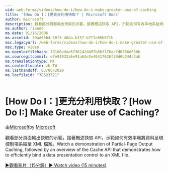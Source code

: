 ```yaml
---
uid: web-forms/videos/how-do-i/how-do-i-make-greater-use-of-caching
title: '[How Do I：]更充分利用快取？ | Microsoft Docs'
author: microsoft
description: 觀看部分頁面輸出快取的示範，接著概述快取 API，示範如何有效率地系結資料呈現 。
ms.author: riande
ms.date: 01/16/2006
ms.assetid: 39ad66b4-30f3-48da-b157-b7ffe65b671b
msc.legacyurl: /web-forms/videos/how-do-i/how-do-i-make-greater-use-of-caching
msc.type: video
ms.openlocfilehash: 78108edae6736242d497b88f376ac7d6766d530b
ms.sourcegitcommit: e7e91932a6e91a63e2e46417626f39d6b244a3ab
ms.translationtype: MT
ms.contentlocale: zh-TW
ms.lasthandoff: 03/06/2020
ms.locfileid: "78523321"
---
```

# <a name="how-do-i-make-greater-use-of-caching"></a><span data-ttu-id="c98bd-104">[How Do I：]更充分利用快取？</span><span class="sxs-lookup"><span data-stu-id="c98bd-104">[How Do I:] Make Greater use of Caching?</span></span>

<span data-ttu-id="c98bd-105">由[Microsoft](https://github.com/microsoft)</span><span class="sxs-lookup"><span data-stu-id="c98bd-105">by [Microsoft](https://github.com/microsoft)</span></span>

<span data-ttu-id="c98bd-106">觀看部分頁面輸出快取的示範，接著概述快取 API，示範如何有效率地將資料呈現控制項系結至 XML 檔案。</span><span class="sxs-lookup"><span data-stu-id="c98bd-106">Watch a demonstration of Partial-Page Output Caching, followed by an overview of the Cache API that demonstrates how to efficiently bind a data presentation control to an XML file.</span></span>

[<span data-ttu-id="c98bd-107">&#9654;觀看影片（15分鐘）</span><span class="sxs-lookup"><span data-stu-id="c98bd-107">&#9654; Watch video (15 minutes)</span></span>](https://channel9.msdn.com/Blogs/ASP-NET-Site-Videos/how-do-i-make-greater-use-of-caching)
